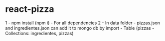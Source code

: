 # react-pizza

1 - npm install (npm i) - For all dependencies
2 - In data folder - pizzas.json and ingredientes.json can add it to mongo db by import - Table (pizzas - Collections: ingredientes, pizzas)
